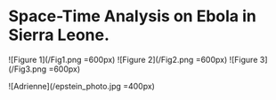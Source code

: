 # Space-Time Analysis on Ebola in Sierra Leone.
![Figure 1](/Fig1.png =600px)
![Figure 2](/Fig2.png =600px)
![Figure 3](/Fig3.png =600px)

![Adrienne](/epstein_photo.jpg =400px)
